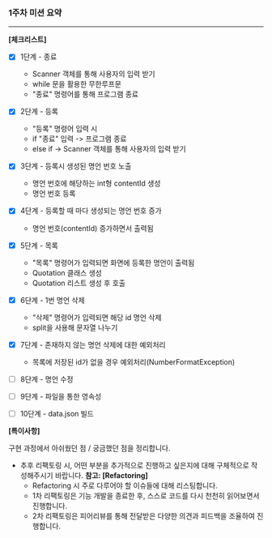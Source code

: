 ### 1주차 미션 요약

---

**[체크리스트]**  
- [x] 1단계 - 종료  
  - Scanner 객체를 통해 사용자의 입력 받기
  - while 문을 활용한 무한루프문
  - "종료" 명령어를 통해 프로그램 종료  
- [x] 2단계 - 등록  
  - "등록" 명령어 입력 시 
  - if "종료" 입력 -> 프로그램 종료
  - else if -> Scanner 객체를 통해 사용자의 입력 받기    
- [x] 3단계 - 등록시 생성된 명언 번호 노출  
  - 명언 번호에 해당하는 int형 contentId 생성
  - 명언 번호 등록  
- [x] 4단계 - 등록할 때 마다 생성되는 명언 번호 증가  
  - 명언 번호(contentId) 증가하면서 출력됨  
- [x] 5단계 - 목록
  - "목록" 명령어가 입력되면 화면에 등록한 명언이 출력됨
  - Quotation 클래스 생성
  - Quotation 리스트 생성 후 호출
- [x] 6단계 - 1번 명언 삭제  
  - "삭제" 명령어가 입력되면 해당 id 명언 삭제  
  - split을 사용해 문자열 나누기
- [x] 7단계 - 존재하지 않는 명언 삭제에 대한 예외처리  
  - 목록에 저장된 id가 없을 경우 예외처리(NumberFormatException)  
- [ ] 8단계 - 명언 수정  
- [ ] 9단계 - 파일을 통한 영속성  
- [ ] 10단계 - data.json 빌드  


**[특이사항]**

구현 과정에서 아쉬웠던 점 / 궁금했던 점을 정리합니다.

- 추후 리팩토링 시, 어떤 부분을 추가적으로 진행하고 싶은지에 대해 구체적으로 작성해주시기 바랍니다.
  **참고: [Refactoring]**
    - Refactoring 시 주로 다루어야 할 이슈들에 대해 리스팅합니다.
    - 1차 리팩토링은 기능 개발을 종료한 후, 스스로 코드를 다시 천천히 읽어보면서 진행합니다.
    - 2차 리팩토링은 피어리뷰를 통해 전달받은 다양한 의견과 피드백을 조율하여 진행합니다.